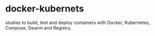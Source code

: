 # docker-kubernets
studies to build, test and deploy containers with Docker, Kubernetes, Compose, Swarm and Registry.
